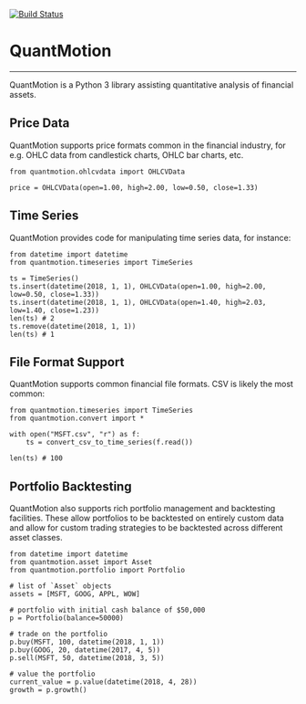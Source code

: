 [![Build Status](https://travis-ci.org/jmcph4/quantmotion.svg?branch=master)](https://travis-ci.org/jmcph4/quantmotion)

# QuantMotion #
---

QuantMotion is a Python 3 library assisting quantitative analysis of financial assets.

## Price Data ##
QuantMotion supports price formats common in the financial industry, for e.g. OHLC data from candlestick charts, OHLC bar charts, etc.

    from quantmotion.ohlcvdata import OHLCVData

    price = OHLCVData(open=1.00, high=2.00, low=0.50, close=1.33)


## Time Series ##
QuantMotion provides code for manipulating time series data, for instance:

	from datetime import datetime
    from quantmotion.timeseries import TimeSeries

    ts = TimeSeries()
	ts.insert(datetime(2018, 1, 1), OHLCVData(open=1.00, high=2.00, low=0.50, close=1.33))
	ts.insert(datetime(2018, 1, 1), OHLCVData(open=1.40, high=2.03, low=1.40, close=1.23))
	len(ts) # 2
	ts.remove(datetime(2018, 1, 1))
	len(ts) # 1

## File Format Support ##
QuantMotion supports common financial file formats. CSV is likely the most common:

	from quantmotion.timeseries import TimeSeries
	from quantmotion.convert import *

	with open("MSFT.csv", "r") as f:
		ts = convert_csv_to_time_series(f.read())

	len(ts) # 100

## Portfolio Backtesting ##
QuantMotion also supports rich portfolio management and backtesting facilities. These allow portfolios to be backtested on entirely custom data and allow for custom trading strategies to be backtested across different asset classes.

	from datetime import datetime
	from quantmotion.asset import Asset
    from quantmotion.portfolio import Portfolio

	# list of `Asset` objects
	assets = [MSFT, GOOG, APPL, WOW]
	
	# portfolio with initial cash balance of $50,000
	p = Portfolio(balance=50000)

	# trade on the portfolio
	p.buy(MSFT, 100, datetime(2018, 1, 1))
	p.buy(GOOG, 20, datetime(2017, 4, 5))
	p.sell(MSFT, 50, datetime(2018, 3, 5))

	# value the portfolio
	current_value = p.value(datetime(2018, 4, 28))
	growth = p.growth()
